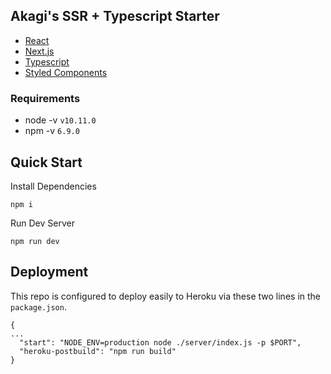 ## Akagi's SSR + Typescript Starter

- [React](https://reactjs.org/docs/getting-started.html)
- [Next.js](https://nextjs.org/)
- [Typescript](https://www.typescriptlang.org/docs/home.html)
- [Styled Components](https://www.styled-components.com/)

### Requirements
- node -v `v10.11.0`
- npm -v `6.9.0`

## Quick Start

Install Dependencies
```
npm i
```

Run Dev Server
```
npm run dev
```

## Deployment

This repo is configured to deploy easily to Heroku via these two lines in the `package.json`.
```
{
...
  "start": "NODE_ENV=production node ./server/index.js -p $PORT",
  "heroku-postbuild": "npm run build"
}
```
